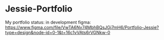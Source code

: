 # Jessie-Portfolio
My portfolio
status: in development
figma: https://www.figma.com/file/VwTA6Nv74MbhBQsJGj7mH6/Portfolio-Jessie?type=design&node-id=0-1&t=16c1vVAts6rVGNkw-0
